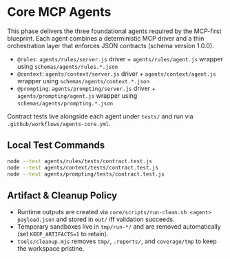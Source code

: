 # Core MCP Agents

This phase delivers the three foundational agents required by the MCP-first blueprint. Each agent combines a deterministic MCP driver and a thin orchestration layer that enforces JSON contracts (schema version 1.0.0).

- `@rules`: `agents/rules/server.js` driver + `agents/rules/agent.js` wrapper using `schemas/agents/rules.*.json`
- `@context`: `agents/context/server.js` driver + `agents/context/agent.js` wrapper using `schemas/agents/context.*.json`
- `@prompting`: `agents/prompting/server.js` driver + `agents/prompting/agent.js` wrapper using `schemas/agents/prompting.*.json`

Contract tests live alongside each agent under `tests/` and run via `.github/workflows/agents-core.yml`.

## Local Test Commands

```bash
node --test agents/rules/tests/contract.test.js
node --test agents/context/tests/contract.test.js
node --test agents/prompting/tests/contract.test.js
```

## Artifact & Cleanup Policy

- Runtime outputs are created via `core/scripts/run-clean.sh <agent> payload.json` and stored in `out/` iff validation succeeds.
- Temporary sandboxes live in `tmp/run-*/` and are removed automatically (set `KEEP_ARTIFACTS=1` to retain).
- `tools/cleanup.mjs` removes `tmp/`, `.reports/`, and `coverage/tmp` to keep the workspace pristine.
